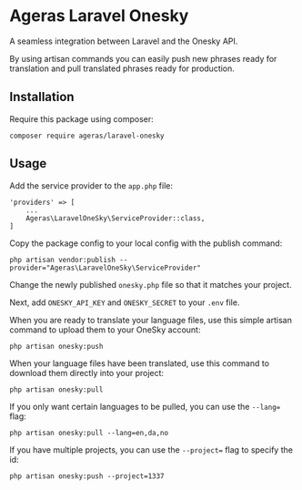 # Ageras Laravel Onesky

A seamless integration between Laravel and the Onesky API.

By using artisan commands you can easily push new phrases ready for translation and pull translated phrases ready for production.

## Installation

Require this package using composer:
```
composer require ageras/laravel-onesky
```

## Usage

Add the service provider to the `app.php` file:
```
'providers' => [
    ...
    Ageras\LaravelOneSky\ServiceProvider::class,
]
```

Copy the package config to your local config with the publish command:
```
php artisan vendor:publish --provider="Ageras\LaravelOneSky\ServiceProvider"
```

Change the newly published `onesky.php` file so that it matches your project.

Next, add `ONESKY_API_KEY` and `ONESKY_SECRET` to your `.env` file.

When you are ready to translate your language files, use this simple artisan command to upload them to your OneSky account:
```
php artisan onesky:push
```

When your language files have been translated, use this command to download them directly into your project:
```
php artisan onesky:pull
```

If you only want certain languages to be pulled, you can use the `--lang=` flag:
```
php artisan onesky:pull --lang=en,da,no
```

If you have multiple projects, you can use the `--project=` flag to specify the id:
```
php artisan onesky:push --project=1337
```
